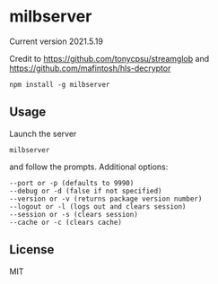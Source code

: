 # milbserver

Current version 2021.5.19

Credit to https://github.com/tonycpsu/streamglob and https://github.com/mafintosh/hls-decryptor

```
npm install -g milbserver
```

## Usage

Launch the server

```
milbserver
```

and follow the prompts. Additional options:

```
--port or -p (defaults to 9990)
--debug or -d (false if not specified)
--version or -v (returns package version number)
--logout or -l (logs out and clears session)
--session or -s (clears session)
--cache or -c (clears cache)
```

## License

MIT
